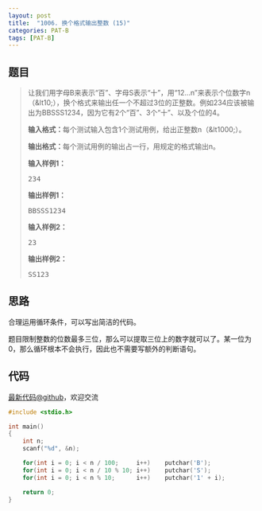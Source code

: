 ```yaml
---
layout: post
title:  "1006. 换个格式输出整数 (15)"
categories: PAT-B
tags: [PAT-B]
---
```


## 题目

> <div id="problemContent">
> <p>让我们用字母B来表示“百”、字母S表示“十”，用“12...n”来表示个位数字n（&amp;lt10;），换个格式来输出任一个不超过3位的正整数。例如234应该被输出为BBSSS1234，因为它有2个“百”、3个“十”、以及个位的4。</p>
> <p><b>输入格式：</b>每个测试输入包含1个测试用例，给出正整数n（&amp;lt1000;）。</p>
> <p><b>输出格式：</b>每个测试用例的输出占一行，用规定的格式输出n。</p>
> <b>输入样例1：</b><pre>
> 234
> </pre>
> <b>输出样例1：</b><pre>
> BBSSS1234
> </pre>
> <b>输入样例2：</b><pre>
> 23
> </pre>
> <b>输出样例2：</b><pre>
> SS123
> </pre>
> </div>

## 思路


合理运用循环条件，可以写出简洁的代码。

题目限制整数的位数最多三位，那么可以提取三位上的数字就可以了。某一位为0，那么循环根本不会执行，因此也不需要写额外的判断语句。


## 代码

[最新代码@github](https://github.com/OliverLew/PAT/blob/master/PATBasic/1006.c)，欢迎交流
```c
#include <stdio.h>

int main()
{
    int n;
    scanf("%d", &n);

    for(int i = 0; i < n / 100;     i++)    putchar('B');
    for(int i = 0; i < n / 10 % 10; i++)    putchar('S');
    for(int i = 0; i < n % 10;      i++)    putchar('1' + i);

    return 0;
}

```
